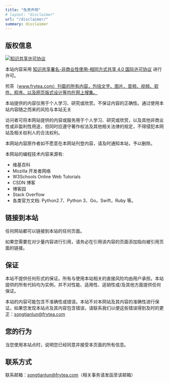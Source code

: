 ```yaml
---
title: "免责声明"
# layout: "disclaimer"
url: "/disclaimer/"
summary: disclaimer
---
```


## 版权信息

[![知识共享许可协议](https://i.creativecommons.org/l/by-nc-sa/4.0/88x31.png)](http://creativecommons.org/licenses/by-nc-sa/4.0/)

本站内容采用 [知识共享署名-非商业性使用-相同方式共享 4.0 国际许可协议](http://creativecommons.org/licenses/by-nc-sa/4.0/) 进行许可。

煎茶（www.frytea.com）刊载的所有内容，包括文字、图片、音频、视频、软件、程序、以及网页版式设计等均在网上搜集。

本站提供的内容仅用于个人学习、研究或欣赏。不保证内容的正确性。通过使用本站内容随之而来的风险与本站无关

访问者可将本网站提供的内容或服务用于个人学习、研究或欣赏，以及其他非商业性或非盈利性用途，但同时应遵守著作权法及其他相关法律的规定，不得侵犯本网站及相关权利人的合法权利。

本网站内容原作者如不愿意在本网站刊登内容，请及时通知本站，予以删除。

本网站的编程技术内容来源有:

- 维基百科
- Mozilla 开发者网络
- W3Schools Online Web Tutorials
- CSDN 博客
- 博客园
- Stack Overflow
- 各类官方文档: Python2.7、Python 3、Go，Swift，Ruby 等。

## 链接到本站

任何网站都可以链接到本站的任何页面。

如果您需要在对少量内容进行引用，请务必在引用该内容的页面添加指向被引用页面的链接。

## 保证

本站不提供任何形式的保证。所有与使用本站相关的直接风险均由用户承担。本站提供的所有代码均为实例，并不对性能、适用性、适销性或/及其他方面提供任何保证。

本站的内容可能包含不准确性或错误。本站不对本网站及其内容的准确性进行保证。如果您发现本站点及其内容包含错误，请联系我们以便这些错误得到及时的更正：songtianlun@frytea.com

## 您的行为

当您使用本站点时，说明您已经同意并接受本页面的所有信息。

## 联系方式

联系邮箱：songtianlun@frytea.com（相关事务请发函至该邮箱）



